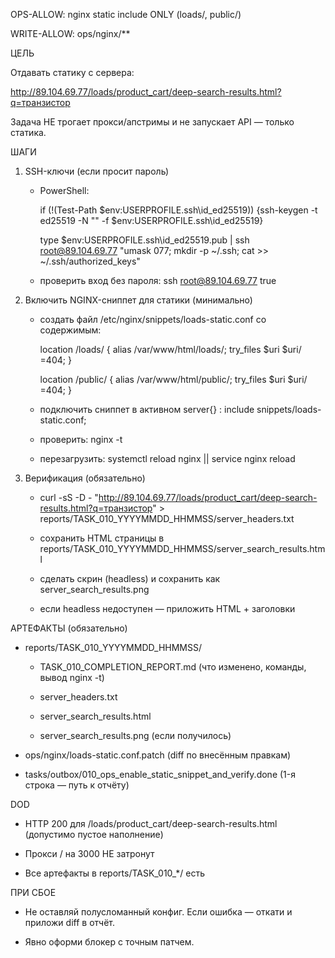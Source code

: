 OPS-ALLOW: nginx static include ONLY (loads/, public/)
WRITE-ALLOW: ops/nginx/**

ЦЕЛЬ
Отдавать статику с сервера:
  http://89.104.69.77/loads/product_cart/deep-search-results.html?q=транзистор
Задача НЕ трогает прокси/апстримы и не запускает API — только статика.

ШАГИ
1) SSH-ключи (если просит пароль)
   - PowerShell:
     if (!(Test-Path $env:USERPROFILE\.ssh\id_ed25519)) {ssh-keygen -t ed25519 -N "" -f $env:USERPROFILE\.ssh\id_ed25519}
     type $env:USERPROFILE\.ssh\id_ed25519.pub | ssh root@89.104.69.77 "umask 077; mkdir -p ~/.ssh; cat >> ~/.ssh/authorized_keys"
   - проверить вход без пароля: ssh root@89.104.69.77 true

2) Включить NGINX-сниппет для статики (минимально)
   - создать файл /etc/nginx/snippets/loads-static.conf со содержимым:
     location /loads/  { alias /var/www/html/loads/;  try_files $uri $uri/ =404; }
     location /public/ { alias /var/www/html/public/; try_files $uri $uri/ =404; }
   - подключить сниппет в активном server{} : include snippets/loads-static.conf;
   - проверить: nginx -t
   - перезагрузить: systemctl reload nginx || service nginx reload

3) Верификация (обязательно)
   - curl -sS -D - "http://89.104.69.77/loads/product_cart/deep-search-results.html?q=транзистор" > reports/TASK_010_YYYYMMDD_HHMMSS/server_headers.txt
   - сохранить HTML страницы в reports/TASK_010_YYYYMMDD_HHMMSS/server_search_results.html
   - сделать скрин (headless) и сохранить как server_search_results.png
   - если headless недоступен — приложить HTML + заголовки

АРТЕФАКТЫ (обязательно)
- reports/TASK_010_YYYYMMDD_HHMMSS/
  - TASK_010_COMPLETION_REPORT.md (что изменено, команды, вывод nginx -t)
  - server_headers.txt
  - server_search_results.html
  - server_search_results.png (если получилось)
- ops/nginx/loads-static.conf.patch (diff по внесённым правкам)
- tasks/outbox/010_ops_enable_static_snippet_and_verify.done (1-я строка — путь к отчёту)

DOD
- HTTP 200 для /loads/product_cart/deep-search-results.html (допустимо пустое наполнение)
- Прокси / на 3000 НЕ затронут
- Все артефакты в reports/TASK_010_*/ есть

ПРИ СБОЕ
- Не оставляй полусломанный конфиг. Если ошибка — откати и приложи diff в отчёт.
- Явно оформи блокер с точным патчем.
